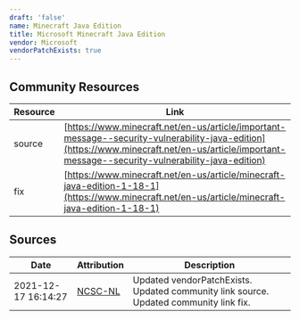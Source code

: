 ```yaml
---
draft: 'false'
name: Minecraft Java Edition
title: Microsoft Minecraft Java Edition
vendor: Microsoft
vendorPatchExists: true
---
```



## Community Resources
| Resource | Link |
| --- | --- |
| source | [https://www.minecraft.net/en-us/article/important-message--security-vulnerability-java-edition](https://www.minecraft.net/en-us/article/important-message--security-vulnerability-java-edition) |
| fix | [https://www.minecraft.net/en-us/article/minecraft-java-edition-1-18-1](https://www.minecraft.net/en-us/article/minecraft-java-edition-1-18-1) |


## Sources
| Date | Attribution | Description |
| --- | --- | --- |
| 2021-12-17 16:14:27 | [NCSC-NL](https://github.com/NCSC-NL/log4shell/blob/main/software/README.md) | Updated vendorPatchExists. Updated community link source. Updated community link fix.  |

